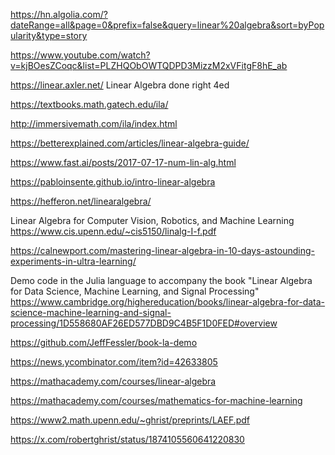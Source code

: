 https://hn.algolia.com/?dateRange=all&page=0&prefix=false&query=linear%20algebra&sort=byPopularity&type=story

https://www.youtube.com/watch?v=kjBOesZCoqc&list=PLZHQObOWTQDPD3MizzM2xVFitgF8hE_ab

https://linear.axler.net/ Linear Algebra done right 4ed  

https://textbooks.math.gatech.edu/ila/

http://immersivemath.com/ila/index.html

https://betterexplained.com/articles/linear-algebra-guide/

https://www.fast.ai/posts/2017-07-17-num-lin-alg.html  

https://pabloinsente.github.io/intro-linear-algebra

https://hefferon.net/linearalgebra/

Linear Algebra for Computer Vision, Robotics, and Machine Learning  
https://www.cis.upenn.edu/~cis5150/linalg-I-f.pdf

https://calnewport.com/mastering-linear-algebra-in-10-days-astounding-experiments-in-ultra-learning/

Demo code in the Julia language to accompany the book "Linear Algebra for Data Science, Machine Learning, and Signal Processing" 
https://www.cambridge.org/highereducation/books/linear-algebra-for-data-science-machine-learning-and-signal-processing/1D558680AF26ED577DBD9C4B5F1D0FED#overview

https://github.com/JeffFessler/book-la-demo

https://news.ycombinator.com/item?id=42633805

https://mathacademy.com/courses/linear-algebra

https://mathacademy.com/courses/mathematics-for-machine-learning

 https://www2.math.upenn.edu/~ghrist/preprints/LAEF.pdf

https://x.com/robertghrist/status/1874105560641220830
